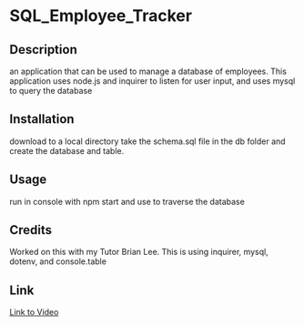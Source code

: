 # SQL_Employee_Tracker

## Description

an application that can be used to manage a database of employees.
This application uses node.js and inquirer to listen for user input, and uses mysql to query the database

## Installation

download to a local directory
take the schema.sql file in the db folder and create the database and table.

## Usage

run in console with npm start and use to traverse the database

## Credits

Worked on this with my Tutor Brian Lee.
This is using inquirer, mysql, dotenv, and console.table

## Link

[Link to Video](https://drive.google.com/file/d/1X1hDm1FP11_LxwB5OY_pJS4Hp1MapUbX/view?usp=sharing)
